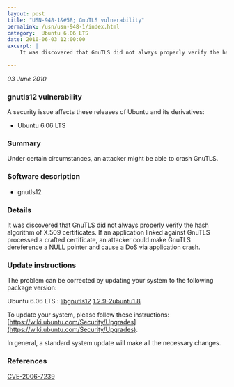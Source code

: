 ```yaml
---
layout: post
title: "USN-948-1&#58; GnuTLS vulnerability"
permalink: /usn/usn-948-1/index.html
category:  Ubuntu 6.06 LTS
date: 2010-06-03 12:00:00
excerpt: |
    It was discovered that GnuTLS did not always properly verify the hash algorithm of X.509 certificates. If an application linked against GnuTLS processed a crafted certificate, an attacker could make GnuTLS dereference a NULL pointer and cause a DoS via application crash. 
    
--- 
```

 
 

*03 June 2010*

### gnutls12 vulnerability

A security issue affects these releases of Ubuntu and its derivatives:

* Ubuntu 6.06 LTS

### Summary

Under certain circumstances, an attacker might be able to crash GnuTLS. 

### Software description

* gnutls12 

### Details

It was discovered that GnuTLS did not always properly verify the hash algorithm of X.509 certificates. If an application linked against GnuTLS processed a crafted certificate, an attacker could make GnuTLS dereference a NULL pointer and cause a DoS via application crash. 

### Update instructions

The problem can be corrected by updating your system to the following package version:

Ubuntu 6.06 LTS
 : [libgnutls12](https://launchpad.net/ubuntu/+source/gnutls12) <span> [1.2.9-2ubuntu1.8](https://launchpad.net/ubuntu/+source/gnutls12/1.2.9-2ubuntu1.8) </span> 

To update your system, please follow these instructions: [https://wiki.ubuntu.com/Security/Upgrades](https://wiki.ubuntu.com/Security/Upgrades).

In general, a standard system update will make all the necessary changes. 

### References

 
 [CVE-2006-7239](http://people.ubuntu.com/~ubuntu-security/cve/CVE-2006-7239)
 

